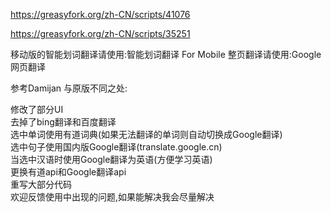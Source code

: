 https://greasyfork.org/zh-CN/scripts/41076

https://greasyfork.org/zh-CN/scripts/35251

移动版的智能划词翻译请使用:智能划词翻译 For Mobile 整页翻译请使用:Google网页翻译

参考Damijan 与原版不同之处:

修改了部分UI<br>
去掉了bing翻译和百度翻译<br>
选中单词使用有道词典(如果无法翻译的单词则自动切换成Google翻译)<br>
选中句子使用国内版Google翻译(translate.google.cn)<br>
当选中汉语时使用Google翻译为英语(方便学习英语)<br>
更换有道api和Google翻译api<br>
重写大部分代码<br>
欢迎反馈使用中出现的问题,如果能解决我会尽量解决<br>
